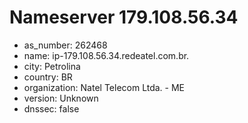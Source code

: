 # Nameserver 179.108.56.34

* as_number: 262468
* name: ip-179.108.56.34.redeatel.com.br.
* city: Petrolina
* country: BR
* organization: Natel Telecom Ltda. - ME
* version: Unknown
* dnssec: false
